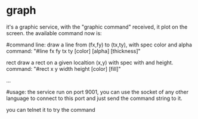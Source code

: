 graph
=====
it's a graphic service, with the "graphic command" received, it plot on the screen.
the available command now is:

#command
line:
 draw a line from (fx,fy) to (tx,ty), with spec color and alpha
 command: "#line fx fy tx ty [color] [alpha] [thickness]"
 
rect
 draw a rect on a given localtion (x,y) with spec with and height.
 command: "#rect x y width height [color] [fill]"
 
 ...
 
#usage:
 the service run on port 9001, you can use the socket of any other language to connect to this port 
 and just send the command string to it.
 
 you can telnet it to try the command
 
 
